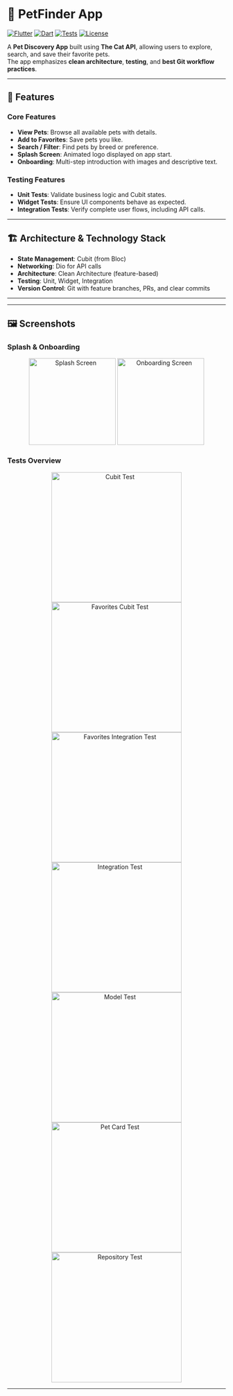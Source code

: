 # 🐾 PetFinder App

[![Flutter](https://img.shields.io/badge/Flutter-3.10-blue?logo=flutter)](https://flutter.dev/)
[![Dart](https://img.shields.io/badge/Dart-3.1-blue?logo=dart)](https://dart.dev/)
[![Tests](https://img.shields.io/badge/Tests-Passing-brightgreen)](#tests)
[![License](https://img.shields.io/badge/License-MIT-green)](LICENSE)

A **Pet Discovery App** built using **The Cat API**, allowing users to explore, search, and save their favorite pets.  
The app emphasizes **clean architecture**, **testing**, and **best Git workflow practices**.

---

## 📌 Features

### Core Features
- **View Pets**: Browse all available pets with details.
- **Add to Favorites**: Save pets you like.
- **Search / Filter**: Find pets by breed or preference.
- **Splash Screen**: Animated logo displayed on app start.
- **Onboarding**: Multi-step introduction with images and descriptive text.

### Testing Features
- **Unit Tests**: Validate business logic and Cubit states.
- **Widget Tests**: Ensure UI components behave as expected.
- **Integration Tests**: Verify complete user flows, including API calls.

---

## 🏗️ Architecture & Technology Stack

- **State Management**: Cubit (from Bloc)  
- **Networking**: Dio for API calls  
- **Architecture**: Clean Architecture (feature-based)  
- **Testing**: Unit, Widget, Integration  
- **Version Control**: Git with feature branches, PRs, and clear commits  

---


---

## 🖼️ Screenshots

### Splash & Onboarding
<div align="center">
  <img width="200" src="https://github.com/user-attachments/assets/b51ae7b6-e250-4954-9ca7-6c5cef8fa3ea" alt="Splash Screen" />
  <img width="200" src="https://github.com/user-attachments/assets/8e85ed7a-5a05-4e05-aaac-3338a9017d8b" alt="Onboarding Screen" />
</div>

### Tests Overview
<div align="center">
  <img width="300" src="https://github.com/user-attachments/assets/69bab27d-5cb9-4f1b-8a0c-0b6095a21928" alt="Cubit Test" />
  <img width="300" src="https://github.com/user-attachments/assets/a39f8336-d747-4fab-a387-9e857293d292" alt="Favorites Cubit Test" />
  <img width="300" src="https://github.com/user-attachments/assets/9fd79c8d-5dba-4a74-839c-93fac0f744d6" alt="Favorites Integration Test" />
  <img width="300" src="https://github.com/user-attachments/assets/20aaaea4-6ccb-42ba-b4f6-788d51db4f94" alt="Integration Test" />
  <img width="300" src="https://github.com/user-attachments/assets/7164efc3-d474-44ed-90b0-f86d0f3a3344" alt="Model Test" />
  <img width="300" src="https://github.com/user-attachments/assets/42d0e765-47f8-4445-90b7-68f6f7806707" alt="Pet Card Test" />
  <img width="300" src="https://github.com/user-attachments/assets/76392dd6-39b5-4ced-9feb-da99d1160cbb" alt="Repository Test" />
</div>

---




